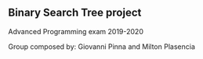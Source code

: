 ## Binary Search Tree project 
Advanced Programming exam 2019-2020



Group composed by: Giovanni Pinna and Milton Plasencia
